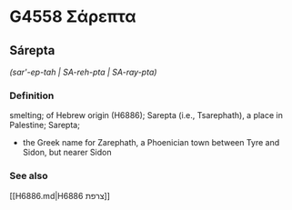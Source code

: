 # G4558 Σάρεπτα

## Sárepta

_(sar'-ep-tah | SA-reh-pta | SA-ray-pta)_

### Definition

smelting; of Hebrew origin (H6886); Sarepta (i.e., Tsarephath), a place in Palestine; Sarepta; 

- the Greek name for Zarephath, a Phoenician town between Tyre and Sidon, but nearer Sidon

### See also

[[H6886.md|H6886 צרפת]]
